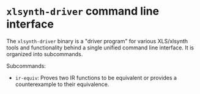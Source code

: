 # `xlsynth-driver` command line interface

The `xlsynth-driver` binary is a "driver program" for various XLS/xlsynth tools and functionality
behind a single unified command line interface. It is organized into subcommands.

Subcommands:

- `ir-equiv`: Proves two IR functions to be equivalent or provides a counterexample to their
  equivalence.
